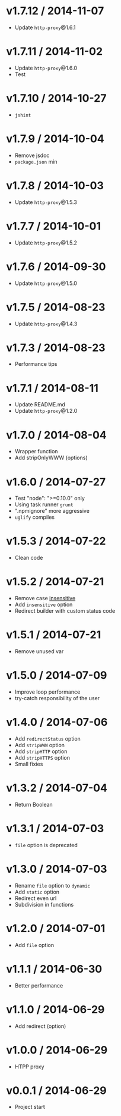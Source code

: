 v1.7.12 / 2014-11-07
==================

  * Update `http-proxy`@1.6.1

v1.7.11 / 2014-11-02
==================

  * Update `http-proxy`@1.6.0
  * Test

v1.7.10 / 2014-10-27
==================

  * `jshint`

v1.7.9 / 2014-10-04
==================

  * Remove jsdoc
  * `package.json` min

v1.7.8 / 2014-10-03
==================

  * Update `http-proxy`@1.5.3

v1.7.7 / 2014-10-01
==================

  * Update `http-proxy`@1.5.2

v1.7.6 / 2014-09-30
==================

  * Update `http-proxy`@1.5.0

v1.7.5 / 2014-08-23
==================

  * Update `http-proxy`@1.4.3

v1.7.3 / 2014-08-23
==================

  * Performance tips

v1.7.1 / 2014-08-11
==================

  * Update README.md
  * Update `http-proxy`@1.2.0

v1.7.0 / 2014-08-04
==================

  * Wrapper function
  * Add stripOnlyWWW (options)

v1.6.0 / 2014-07-27
==================

  * Test "node": ">=0.10.0" only
  * Using task runner `grunt`
  * ".npmignore" more aggressive
  * `uglify` compiles

v1.5.3 / 2014-07-22
==================

  * Clean code

v1.5.2 / 2014-07-21
==================

  * Remove case [insensitive](http://jsperf.com/case-sensitive-regex-vs-case-insensitive-regex)
  * Add `insensitive` option
  * Redirect builder with custom status code

v1.5.1 / 2014-07-21
==================

  * Remove unused var

v1.5.0 / 2014-07-09
==================

  * Improve loop performance
  * try-catch responsibility of the user

v1.4.0 / 2014-07-06
==================

  * Add `redirectStatus` option
  * Add `stripWWW` option
  * Add `stripHTTP` option
  * Add `stripHTTPS` option
  * Small fixies

v1.3.2 / 2014-07-04
==================

  * Return Boolean

v1.3.1 / 2014-07-03
==================

  * `file` option is deprecated

v1.3.0 / 2014-07-03
==================

  * Rename `file` option to `dynamic`
  * Add `static` option
  * Redirect even url
  * Subdivision in functions

v1.2.0 / 2014-07-01
==================

  * Add `file` option

v1.1.1 / 2014-06-30
==================

  * Better performance

v1.1.0 / 2014-06-29
==================

  * Add redirect (option)

v1.0.0 / 2014-06-29
==================

  * HTPP proxy

v0.0.1 / 2014-06-29
==================

  * Project start
